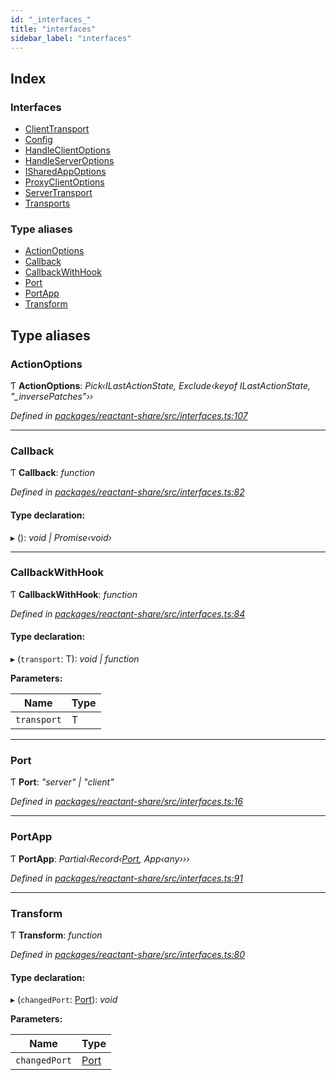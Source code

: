 ```yaml
---
id: "_interfaces_"
title: "interfaces"
sidebar_label: "interfaces"
---
```


## Index

### Interfaces

* [ClientTransport](../interfaces/_interfaces_.clienttransport.md)
* [Config](../interfaces/_interfaces_.config.md)
* [HandleClientOptions](../interfaces/_interfaces_.handleclientoptions.md)
* [HandleServerOptions](../interfaces/_interfaces_.handleserveroptions.md)
* [ISharedAppOptions](../interfaces/_interfaces_.isharedappoptions.md)
* [ProxyClientOptions](../interfaces/_interfaces_.proxyclientoptions.md)
* [ServerTransport](../interfaces/_interfaces_.servertransport.md)
* [Transports](../interfaces/_interfaces_.transports.md)

### Type aliases

* [ActionOptions](_interfaces_.md#actionoptions)
* [Callback](_interfaces_.md#callback)
* [CallbackWithHook](_interfaces_.md#callbackwithhook)
* [Port](_interfaces_.md#port)
* [PortApp](_interfaces_.md#portapp)
* [Transform](_interfaces_.md#transform)

## Type aliases

###  ActionOptions

Ƭ **ActionOptions**: *Pick‹ILastActionState, Exclude‹keyof ILastActionState, "_inversePatches"››*

*Defined in [packages/reactant-share/src/interfaces.ts:107](https://github.com/unadlib/reactant/blob/950d72fe/packages/reactant-share/src/interfaces.ts#L107)*

___

###  Callback

Ƭ **Callback**: *function*

*Defined in [packages/reactant-share/src/interfaces.ts:82](https://github.com/unadlib/reactant/blob/950d72fe/packages/reactant-share/src/interfaces.ts#L82)*

#### Type declaration:

▸ (): *void | Promise‹void›*

___

###  CallbackWithHook

Ƭ **CallbackWithHook**: *function*

*Defined in [packages/reactant-share/src/interfaces.ts:84](https://github.com/unadlib/reactant/blob/950d72fe/packages/reactant-share/src/interfaces.ts#L84)*

#### Type declaration:

▸ (`transport`: T): *void | function*

**Parameters:**

Name | Type |
------ | ------ |
`transport` | T |

___

###  Port

Ƭ **Port**: *"server" | "client"*

*Defined in [packages/reactant-share/src/interfaces.ts:16](https://github.com/unadlib/reactant/blob/950d72fe/packages/reactant-share/src/interfaces.ts#L16)*

___

###  PortApp

Ƭ **PortApp**: *Partial‹Record‹[Port](_interfaces_.md#port), App‹any›››*

*Defined in [packages/reactant-share/src/interfaces.ts:91](https://github.com/unadlib/reactant/blob/950d72fe/packages/reactant-share/src/interfaces.ts#L91)*

___

###  Transform

Ƭ **Transform**: *function*

*Defined in [packages/reactant-share/src/interfaces.ts:80](https://github.com/unadlib/reactant/blob/950d72fe/packages/reactant-share/src/interfaces.ts#L80)*

#### Type declaration:

▸ (`changedPort`: [Port](_interfaces_.md#port)): *void*

**Parameters:**

Name | Type |
------ | ------ |
`changedPort` | [Port](_interfaces_.md#port) |
